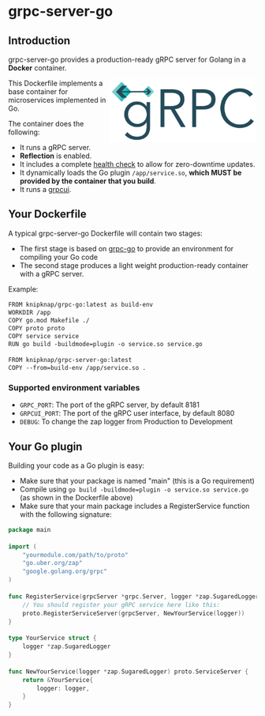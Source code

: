 # grpc-server-go

## Introduction

grpc-server-go provides a production-ready gRPC server for Golang in a **Docker** container.

<img src="./assets/grpc-logo.svg" width="300px" align="right">

This Dockerfile implements a base container for microservices implemented in Go.

The container does the following:

- It runs a gRPC server.
- **Reflection** is enabled.
- It includes a complete [health check](https://github.com/grpc/grpc/blob/master/doc/health-checking.md) to allow for zero-downtime updates.
- It dynamically loads the Go plugin `/app/service.so`, **which MUST be provided by the container that you build**.
- It runs a [grpcui](https://github.com/fullstorydev/grpcui).

## Your Dockerfile

A typical grpc-server-go Dockerfile will contain two stages:

- The first stage is based on [grpc-go](https://github.com/knipknap/grpc-go) to provide an environment for compiling your Go code
- The second stage produces a light weight production-ready container with a gRPC server.

Example:

```
FROM knipknap/grpc-go:latest as build-env
WORKDIR /app
COPY go.mod Makefile ./
COPY proto proto
COPY service service
RUN go build -buildmode=plugin -o service.so service.go

FROM knipknap/grpc-server-go:latest
COPY --from=build-env /app/service.so .
```

### Supported environment variables

- `GRPC_PORT`: The port of the gRPC server, by default 8181
- `GRPCUI_PORT`: The port of the gRPC user interface, by default 8080
- `DEBUG`: To change the zap logger from Production to Development

## Your Go plugin

Building your code as a Go plugin is easy:

- Make sure that your package is named "main" (this is a Go requirement)
- Compile using `go build -buildmode=plugin -o service.so service.go` (as shown in the Dockerfile above)
- Make sure that your main package includes a RegisterService function with the following signature:

```go
package main

import (
	"yourmodule.com/path/to/proto"
	"go.uber.org/zap"
	"google.golang.org/grpc"
)

func RegisterService(grpcServer *grpc.Server, logger *zap.SugaredLogger) {
	// You should register your gRPC service here like this:
	proto.RegisterServiceServer(grpcServer, NewYourService(logger))
}

type YourService struct {
	logger *zap.SugaredLogger
}

func NewYourService(logger *zap.SugaredLogger) proto.ServiceServer {
	return &YourService{
		logger: logger,
	}
}
```
